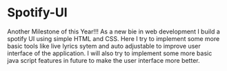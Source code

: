 # Spotify-UI
Another Milestone of this Year!!!
As a new bie in web development I build a spotify UI using simple HTML and CSS. 
Here I try to implement some more basic tools like live lyrics sytem and auto adjustable to improve user interface of the application. 
I will also try to implement some more basic java script features in future to make the user interface more better.
